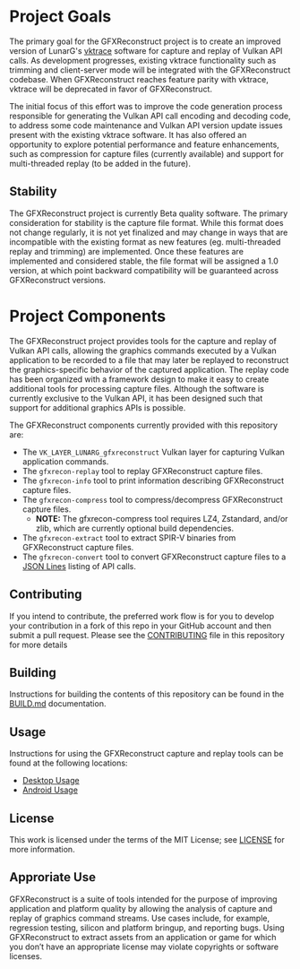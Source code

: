 # Project Goals

The primary goal for the GFXReconstruct project is to create an improved
version of LunarG's [vktrace](https://github.com/LunarG/VulkanTools)
software for capture and replay of Vulkan API calls. As development
progresses, existing vktrace functionality such as trimming and
client-server mode will be integrated with the GFXReconstruct codebase.
When GFXReconstruct reaches feature parity with vktrace, vktrace will
be deprecated in favor of GFXReconstruct.

The initial focus of this effort was to improve the code generation process
responsible for generating the Vulkan API call encoding and decoding code,
to address some code maintenance and Vulkan API version update issues present
with the existing vktrace software. It has also offered an opportunity to
explore potential performance and feature enhancements, such as compression
for capture files (currently available) and support for multi-threaded replay
(to be added in the future).

## Stability

The GFXReconstruct project is currently Beta quality software.  The primary
consideration for stability is the capture file format.  While this format
does not change regularly, it is not yet finalized and may change in ways
that are incompatible with the existing format as new features (eg.
multi-threaded replay and trimming) are implemented.  Once these features
are implemented and considered stable, the file format will be assigned a
1.0 version, at which point backward compatibility will be guaranteed across
GFXReconstruct versions.

# Project Components

The GFXReconstruct project provides tools for the capture and replay of Vulkan
API calls, allowing the graphics commands executed by a Vulkan application to
be recorded to a file that may later be replayed to reconstruct the
graphics-specific behavior of the captured application. The replay code has
been organized with a framework design to make it easy to create additional
tools for processing capture files. Although the software is currently
exclusive to the Vulkan API, it has been designed such that support for
additional graphics APIs is possible.

The GFXReconstruct components currently provided with this repository are:

* The `VK_LAYER_LUNARG_gfxreconstruct` Vulkan layer for capturing
   Vulkan application commands.
* The `gfxrecon-replay` tool to replay GFXReconstruct capture files.
* The `gfxrecon-info` tool to print information describing GFXReconstruct
  capture files.
* The `gfxrecon-compress` tool to compress/decompress GFXReconstruct
  capture files.
  * **NOTE:** The gfxrecon-compress tool requires LZ4, Zstandard, and/or
    zlib, which are currently optional build dependencies.
* The `gfxrecon-extract` tool to extract SPIR-V binaries from
  GFXReconstruct capture files.
* The `gfxrecon-convert` tool to convert GFXReconstruct capture files to
  a [JSON Lines](https://jsonlines.org/) listing of API calls.



## Contributing

If you intend to contribute, the preferred work flow is for you to develop
your contribution in a fork of this repo in your GitHub account and then
submit a pull request.
Please see the [CONTRIBUTING](CONTRIBUTING.md) file in this repository for
more details

## Building

Instructions for building the contents of this repository can be found in
the [BUILD.md](BUILD.md) documentation.

## Usage

Instructions for using the GFXReconstruct capture and replay tools can be
found at the following locations:

* [Desktop Usage](USAGE_desktop.md)
* [Android Usage](USAGE_android.md)

## License

This work is licensed under the terms of the MIT License; see
[LICENSE](LICENSE.txt) for more information.

## Approriate Use

GFXReconstruct is a suite of tools intended for the purpose of
improving application and platform quality by allowing the analysis
of capture and replay of graphics command streams.  Use cases
include, for example, regression testing, silicon and platform
bringup, and reporting bugs.  Using GFXReconstruct to extract assets
from an application or game for which you don’t have an appropriate
license may violate copyrights or software licenses.
